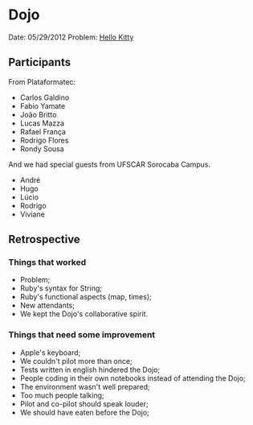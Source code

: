 # Dojo 

Date: 05/29/2012
Problem: [Hello Kitty](http://www.spoj.pl/problems/HELLOKIT/)

## Participants

From Plataformatec: 

* Carlos Galdino
* Fabio Yamate
* João Britto
* Lucas Mazza
* Rafael França
* Rodrigo Flores
* Rondy Sousa

And we had special guests from UFSCAR Sorocaba Campus.

* André
* Hugo
* Lúcio
* Rodrigo
* Viviane

## Retrospective

### Things that worked

* Problem;
* Ruby's syntax for String;
* Ruby's functional aspects (map, times);
* New attendants;
* We kept the Dojo's collaborative spirit.

### Things that need some improvement

* Apple's keyboard;
* We couldn't pilot more than once;
* Tests written in english hindered the Dojo;
* People coding in their own notebooks instead of attending the Dojo;
* The environment wasn't well prepared;
* Too much people talking;
* Pilot and co-pilot should speak louder;
* We should have eaten before the Dojo;